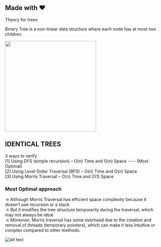 Made with :heart:  
-----------------
Theory for trees  

Binary Tree is a non-linear data structure where each node has at most two children.

<img src="https://media.geeksforgeeks.org/wp-content/uploads/20240811023816/Introduction-to-Binary-Tree.webp" width="300" />

IDENTICAL TREES  
-----------------
3 ways to verify  
[1] Using DFS (simple recursion) – O(n) Time and O(n) Space ---- (Most Optimal)  
[2] Using Level Order Traversal (BFS) – O(n) Time and O(n) Space  
[3] Using Morris Traversal – O(n) Time and O(1) Space  

### Most Optimal approach
-> Although Morris Traversal has efficient space complexity because it doesn't use recursion or a stack  
-> But it modifies the tree structure temporarily during the traversal, which may not always be ideal.    
-> Moreover, Morris traversal has some overhead due to the creation and removal of threads (temporary pointers), which can make 
  it less intuitive or complex compared to other methods.  

 ![alt text](https://media.geeksforgeeks.org/wp-content/uploads/20240811023816/Introduction-to-Binary-Tree.webp)
